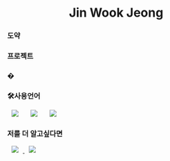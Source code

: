 <h1 align="center"> Jin Wook Jeong</h1>

<h3>도약</h3>

<h3>프로젝트</h3>

<h3>�</h3>

<h3>🛠사용언어</h3>
<div>
<img src="https://img.shields.io/badge/HTML5-E34F26?style=flat-square&logo=HTML5&logoColor=white" style="height : auto; margin-left : 10px; margin-right : 10px;"/></a>&nbsp;
<img src="https://img.shields.io/badge/CSS3-1572B6?style=flat-square&logo=CSS3&logoColor=white" style="height : auto; margin-left : 10px; margin-right : 10px;"/></a>&nbsp;
<img src="https://img.shields.io/badge/JavaScript-F7DF1E?style=flat-square&logo=JavaScript&logoColor=white" style="height : auto; margin-left : 10px; margin-right : 10px;"/></a>&nbsp;
</div>

<h3>저를 더 알고싶다면</h3>
<a href="https://velog.io/@987412563">
    <img src="http://img.shields.io/badge/Tech Blog-00D182?style=flat&logo=Emby&logoColor=white&link=https://velog.io/@987412563"
        style="height : auto; margin-left : 10px; margin-right : 10px;"/>
</a>
<a href="https://i987412563i@gmail.com">
    <img src="http://img.shields.io/badge/Gmail-EA4335?style=flat&logo=Gmail&logoColor=white&link=https://i987412563i@gmail.com"
        style="height : auto; margin-left : 10px; margin-right : 10px;"/>
</a>
